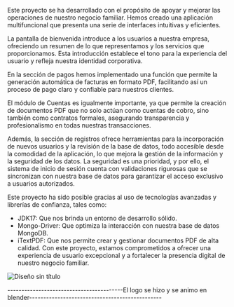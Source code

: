 Este proyecto se ha desarrollado con el propósito de apoyar y mejorar las operaciones de nuestro negocio familiar. Hemos creado una aplicación multifuncional que presenta una serie de interfaces intuitivas y eficientes.

La pantalla de bienvenida introduce a los usuarios a nuestra empresa, ofreciendo un resumen de lo que representamos y los servicios que proporcionamos. Esta introducción establece el tono para la experiencia del usuario y refleja nuestra identidad corporativa.

En la sección de pagos hemos implementado una función que permite la generación automática de facturas en formato PDF, facilitando así un proceso de pago claro y confiable para nuestros clientes.

El módulo de Cuentas es igualmente importante, ya que permite la creación de documentos PDF que no solo actúan como cuentas de cobro, sino también como contratos formales, asegurando transparencia y profesionalismo en todas nuestras transacciones.

Además, la sección de registros ofrece herramientas para la incorporación de nuevos usuarios y la revisión de la base de datos, todo accesible desde la comodidad de la aplicación, lo que mejora la gestión de la información y la seguridad de los datos.
La seguridad es una prioridad, y por ello, el sistema de inicio de sesión cuenta con validaciones rigurosas que se sincronizan con nuestra base de datos para garantizar el acceso exclusivo a usuarios autorizados.

Este proyecto ha sido posible gracias al uso de tecnologías avanzadas y librerías de confianza, tales como:
- JDK17: Que nos brinda un entorno de desarrollo sólido.
- Mongo-Driver: Que optimiza la interacción con nuestra base de datos MongoDB.
- iTextPDF: Que nos permite crear y gestionar documentos PDF de alta calidad.
Con este proyecto, estamos comprometidos a ofrecer una experiencia de usuario excepcional y a fortalecer la presencia digital de nuestro negocio familiar.

![Diseño sin título](https://github.com/jArango82/Yolanda_Register_Program/assets/163220622/4ffc0f9a-bc78-41d9-9285-263c0a28d315)

-----------------------------------------El logo se hizo y se animo en blender-----------------------------------------------
